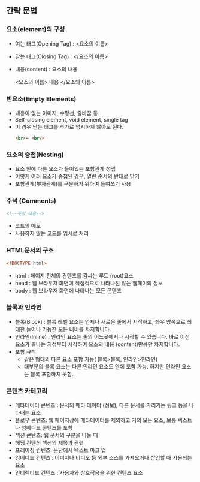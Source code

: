 ## 간략 문법
### 요소(element)의 구성
- 여는 태그(Opening Tag) : <요소의 이름>
- 닫는 태그(Closing Tag) : </요소의 이름>
- 내용(content) : 요소의 내용

  <요소의 이름> 내용 </요소의 이름>

### 빈요소(Empty Elements)
- 내용이 없는 이미지, 수평선, 줄바꿈 등
- Self-closing element, void element, single tag
- 이 경우 닫는 태그를 추가로 명시하지 않아도 된다.
  ```html
  <br>= <br/>
    ```
### 요소의 중첩(Nesting)
- 요소 안에 다른 요소가 들어있는 포함관계 성립
- 이렇게 여러 요소가 중첩된 경우, 열린 순서의 반대로 닫기
- 포함관계(부자관계)를 구분하기 위하여 들여쓰기 사용

### 주석 (Comments)
```html
<!--주석 내용-->
```
- 코드의 메모
- 사용하지 않는 코드를 임시로 처리

### HTML문서의 구조

 ```html
<!DOCTYPE html>
```
- html : 페이지 전체의 컨텐츠를 감싸는 루트 (root)요소
- head : 웹 브라우저 화면에 직접적으로 나타나진 않는 웹페이의 정보
- body :  웹 브라우저 화면에 나타나는 모든 콘텐츠

### 블록과 인라인

- 블록(Block) : 블록 레벨 요소는 언제나 새로운 줄에서 시작하고, 좌우 양쪽으로 최대한 늘어나 가능한 모든  너비를 차지합니다. 
- 인라인(Inline) : 인라인 요소는 줄의 어느곳에서나 시작할 수 있습니다. 바로 이전 요소가 끝나는 지점부터 시작하여 요소의 내용 (content)만큼만 차지합니다.
- 포함 규칙
    - 같은 형태의 다른 요소 포함 가능( 블록>블록, 인라인>인라인)
    - 대부분의 블록 요소는 다른 인라인 요소도 안에 포함 가능. 하지만 인라인 요소는 블록 포함하지 못함.

### 콘텐츠 카테고리

- 메타데이터 콘텐츠 : 문서의 메타 데이터 (정보), 다른 문서를 가리키는 링크 등을 나타내는 요소 
- 플로우 콘텐츠: 웹 페이지상에 메타데이터를 제외하고 거의 모든 요소, 보통 텍스트나 임베디드 콘텐츠를 포함
- 섹션 콘텐츠: 웹 문서의 구분을 나눌 때
- 헤딩 컨텐츼 섹션의 제목과 관련
- 프레이징 컨텐츠: 문단에서 텍스트 마크 업
- 임베디드 컨텐츠 : 이미지나 비디오 등 외부 소스를 가져오거나 삽입할 때 사용되는 요소
- 인터렉티브 컨텐츠 : 사용자와 상호작용을 위한 컨텐츠 요소

